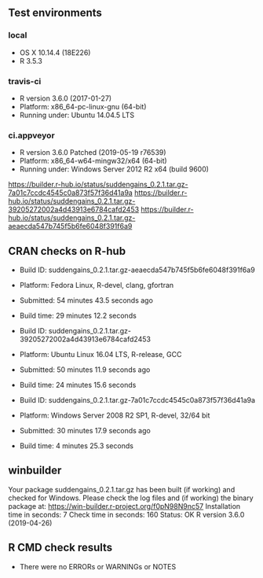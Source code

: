 ## Test environments
### local 
* OS X 10.14.4 (18E226)
* R 3.5.3
### travis-ci
* R version 3.6.0 (2017-01-27)
* Platform: x86_64-pc-linux-gnu (64-bit)
* Running under: Ubuntu 14.04.5 LTS
### ci.appveyor
* R version 3.6.0 Patched (2019-05-19 r76539)
* Platform: x86_64-w64-mingw32/x64 (64-bit)
* Running under: Windows Server 2012 R2 x64 (build 9600)

https://builder.r-hub.io/status/suddengains_0.2.1.tar.gz-7a01c7ccdc4545c0a873f57f36d41a9a
https://builder.r-hub.io/status/suddengains_0.2.1.tar.gz-39205272002a4d43913e6784cafd2453
https://builder.r-hub.io/status/suddengains_0.2.1.tar.gz-aeaecda547b745f5b6fe6048f391f6a9

## CRAN checks on R-hub
* Build ID: suddengains_0.2.1.tar.gz-aeaecda547b745f5b6fe6048f391f6a9
* Platform: Fedora Linux, R-devel, clang, gfortran
* Submitted: 54 minutes 43.5 seconds ago
* Build time: 29 minutes 12.2 seconds

* Build ID:	suddengains_0.2.1.tar.gz-39205272002a4d43913e6784cafd2453
* Platform:	Ubuntu Linux 16.04 LTS, R-release, GCC
* Submitted: 50 minutes 11.9 seconds ago
* Build time: 24 minutes 15.6 seconds

* Build ID: suddengains_0.2.1.tar.gz-7a01c7ccdc4545c0a873f57f36d41a9a
* Platform:	Windows Server 2008 R2 SP1, R-devel, 32/64 bit
* Submitted: 30 minutes 17.9 seconds ago
* Build time: 4 minutes 25.3 seconds

## winbuilder
Your package suddengains_0.2.1.tar.gz has been built (if working) and checked for Windows.
Please check the log files and (if working) the binary package at:
https://win-builder.r-project.org/f0pN98N9nc57
Installation time in seconds: 7
Check time in seconds: 160
Status: OK
R version 3.6.0 (2019-04-26)

## R CMD check results
* There were no ERRORs or WARNINGs or NOTES 
